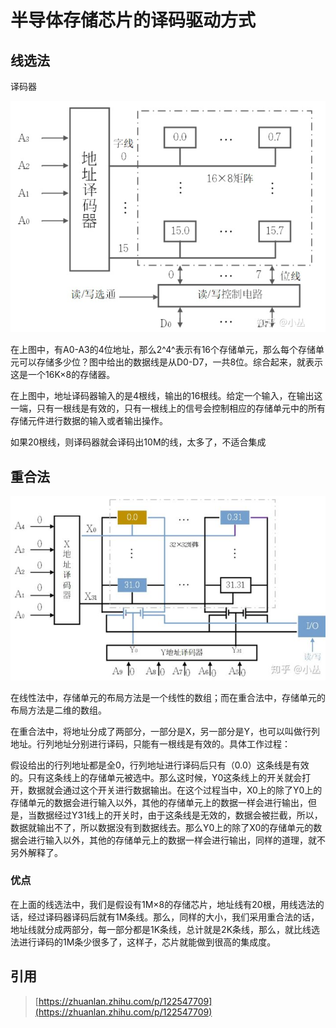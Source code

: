 # 半导体存储芯片的译码驱动方式

## 线选法

译码器

![](../.gitbook/assets/image%20%2848%29.png)

在上图中，有A0-A3的4位地址，那么2^4^表示有16个存储单元，那么每个存储单元可以存储多少位？图中给出的数据线是从D0-D7，一共8位。综合起来，就表示这是一个16K×8的存储器。

在上图中，地址译码器输入的是4根线，输出的16根线。给定一个输入，在输出这一端，只有一根线是有效的，只有一根线上的信号会控制相应的存储单元中的所有存储元件进行数据的输入或者输出操作。

如果20根线，则译码器就会译码出10M的线，太多了，不适合集成



## 重合法

![](../.gitbook/assets/image%20%2847%29.png)

在线性法中，存储单元的布局方法是一个线性的数组；而在重合法中，存储单元的布局方法是二维的数组。

在重合法中，将地址分成了两部分，一部分是X，另一部分是Y，也可以叫做行列地址。行列地址分别进行译码，只能有一根线是有效的。具体工作过程：

假设给出的行列地址都是全0，行列地址进行译码后只有（0.0）这条线是有效的。只有这条线上的存储单元被选中。那么这时候，Y0这条线上的开关就会打开，数据就会通过这个开关进行数据输出。在这个过程当中，X0上的除了Y0上的存储单元的数据会进行输入以外，其他的存储单元上的数据一样会进行输出，但是，当数据经过Y31线上的开关时，由于这条线是无效的，数据会被拦截，所以，数据就输出不了，所以数据没有到数据线去。那么Y0上的除了X0的存储单元的数据会进行输入以外，其他的存储单元上的数据一样会进行输出，同样的道理，就不另外解释了。

### 优点

在上面的线选法中，我们是假设有1M×8的存储芯片，地址线有20根，用线选法的话，经过译码器译码后就有1M条线。那么，同样的大小，我们采用重合法的话，地址线就分成两部分，每一部分都是1K条线，总计就是2K条线，那么，就比线选法进行译码的1M条少很多了，这样子，芯片就能做到很高的集成度。



## 引用

> [https://zhuanlan.zhihu.com/p/122547709](https://zhuanlan.zhihu.com/p/122547709)

